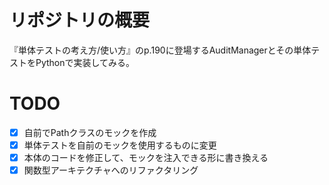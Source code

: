 # リポジトリの概要
『単体テストの考え方/使い方』のp.190に登場するAuditManagerとその単体テストをPythonで実装してみる。

# TODO
- [x] 自前でPathクラスのモックを作成
- [x] 単体テストを自前のモックを使用するものに変更
- [x] 本体のコードを修正して、モックを注入できる形に書き換える
- [x] 関数型アーキテクチャへのリファクタリング
